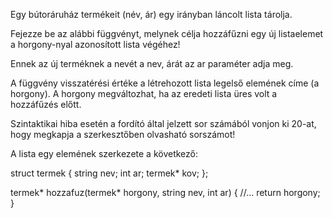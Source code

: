 Egy bútoráruház termékeit (név, ár) egy irányban láncolt lista tárolja.

 Fejezze be az alábbi függvényt, melynek célja hozzáfűzni egy új listaelemet a horgony-nyal azonosított lista végéhez!
 
  Ennek az új terméknek a nevét a nev, árát az ar paraméter adja meg.

A függvény visszatérési értéke a létrehozott lista legelső elemének címe (a horgony). A horgony megváltozhat, ha az eredeti lista üres volt a hozzáfűzés előtt.

Szintaktikai hiba esetén a fordító által jelzett sor számából vonjon ki 20-at, hogy megkapja a szerkesztőben olvasható sorszámot!

A lista egy elemének szerkezete a következő:

struct termek {
  string nev;
  int ar;
  termek* kov;
};


termek* hozzafuz(termek* horgony, string nev, int ar) {
  //...
  return horgony;
}